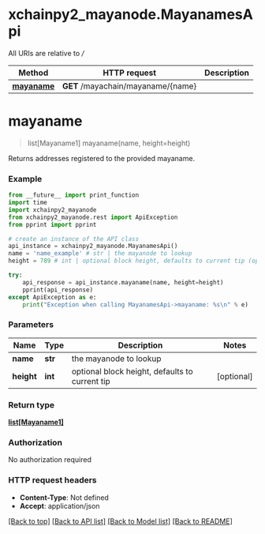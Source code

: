 # xchainpy2_mayanode.MayanamesApi

All URIs are relative to */*

Method | HTTP request | Description
------------- | ------------- | -------------
[**mayaname**](MayanamesApi.md#mayaname) | **GET** /mayachain/mayaname/{name} | 

# **mayaname**
> list[Mayaname1] mayaname(name, height=height)



Returns addresses registered to the provided mayaname.

### Example
```python
from __future__ import print_function
import time
import xchainpy2_mayanode
from xchainpy2_mayanode.rest import ApiException
from pprint import pprint

# create an instance of the API class
api_instance = xchainpy2_mayanode.MayanamesApi()
name = 'name_example' # str | the mayanode to lookup
height = 789 # int | optional block height, defaults to current tip (optional)

try:
    api_response = api_instance.mayaname(name, height=height)
    pprint(api_response)
except ApiException as e:
    print("Exception when calling MayanamesApi->mayaname: %s\n" % e)
```

### Parameters

Name | Type | Description  | Notes
------------- | ------------- | ------------- | -------------
 **name** | **str**| the mayanode to lookup | 
 **height** | **int**| optional block height, defaults to current tip | [optional] 

### Return type

[**list[Mayaname1]**](Mayaname1.md)

### Authorization

No authorization required

### HTTP request headers

 - **Content-Type**: Not defined
 - **Accept**: application/json

[[Back to top]](#) [[Back to API list]](../README.md#documentation-for-api-endpoints) [[Back to Model list]](../README.md#documentation-for-models) [[Back to README]](../README.md)

